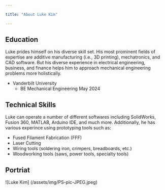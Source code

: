 ```yaml
---

title: "About Luke Kim"

---
```


## Education

Luke prides himself on his diverse skill set. His most prominent fields of expertise are additive manufacturing (i.e., 3D printing), mechatronics, and CAD software. But his diverse experience in electrical engineering, business, and finance helps him to approach mechanical engineering problems more holistically.

* Vanderbilt University
  * BE Mechanical Engineering May 2024

## Technical Skills

Luke can operate a number of different softwares including SolidWorks, Fusion 360, MATLAB, Arduino IDE, and much more. Additionally, he has various experince using prototyping tools such as:

* Fused Filament Fabrication (FFF)
* Laser Cutting
* Wiring tools (soldering iron, crimpers, breadboards, etc.)
* Woodworking tools (saws, power tools, specialty tools)

## Portriat 

![Luke Kim]
(/assets/img/PS-pic-JPEG.jpeg)
